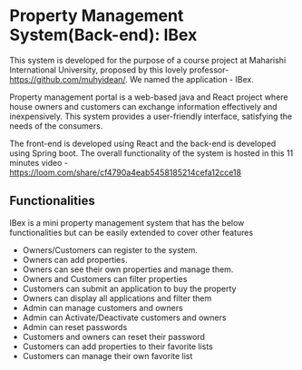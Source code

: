 # Property Management System(Back-end): IBex

This system is developed for the purpose of a course project at Maharishi International University, proposed by this lovely professor- https://github.com/muhyidean/. We named the application - IBex. 

Property management portal is a web-based java and React project where house owners and customers can exchange information effectively and inexpensively. This system provides a user-friendly interface, satisfying the needs of the consumers.

The front-end is developed using React and the back-end is developed using Spring boot. The overall functionality of the system is hosted in this 11 minutes video - https://loom.com/share/cf4790a4eab5458185214cefa12cce18

## Functionalities

IBex is a mini property management system that has the below functionalities but can be easily extended to cover other features
* Owners/Customers can register to the system. 
* Owners can add properties.
* Owners can see their own properties and manage them.
* Owners and Customers can filter properties
* Customers can submit an application to buy the property
* Owners can display all applications and filter them
* Admin can manage customers and owners
* Admin can Activate/Deactivate customers and owners
* Admin can reset passwords
* Customers and owners can reset their password
* Customers can add properties to their favorite lists
* Customers can manage their own favorite list
